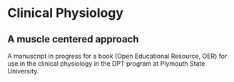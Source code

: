 # Clinical Physiology
## A muscle centered approach

A manuscript in progress for a book (Open Educational Resource, OER) for use in the clinical physiology in the DPT program at Plymouth State University.

